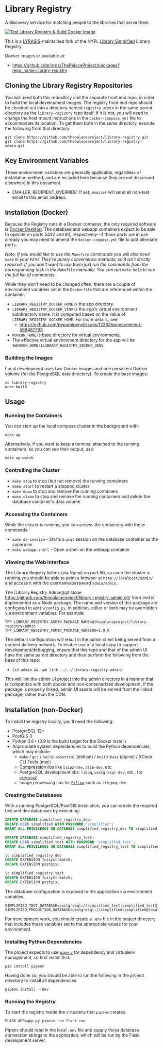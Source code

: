 # Library Registry

A discovery service for matching people to the libraries that serve them.

[![Test Library Registry & Build Docker Image](https://github.com/ThePalaceProject/library-registry/actions/workflows/test-build.yml/badge.svg)](https://github.com/ThePalaceProject/library-registry/actions/workflows/test-build.yml)

This is a [LYRASIS](http://lyrasis.org)-maintained fork of the NYPL [Library Simplified](http://www.librarysimplified.org/) Library Registry.

Docker images ar available at:
- https://github.com/orgs/ThePalaceProject/packages?repo_name=library-registry

## Cloning the Library Registry Repositories

You will need both this repository and the separate front end repo, in 
order to build the local development images. The registry front end repo
should be checked out into a directory named `registry_admin` in the same
parent directory as the `library-registry` repo itself. If it is not, you
will need to change the host mount instructions in the `docker-compose.yml`
file to accommodate its location. To get them both in the same directory, 
execute the following from that directory:

```shell
git clone https://github.com/thepalaceproject/library-registry.git
git clone https://github.com/thepalaceproject/library-registry-admin.git
```

## Key Environment Variables

These environment variables are generally applicable, regardless of installation method, and are included here because they are not discussed elsewhere in this document.

- EMAILER_RECIPIENT_OVERRIDE: If set, `emailer` will send all non-test email to this email address.

## Installation (Docker)

Because the Registry runs in a Docker container, the only required software is [Docker Desktop](https://www.docker.com/products/docker-desktop). The database and webapp containers expect to be able to operate on ports 5432 and 80, respectively--if those ports are in use already you may need to amend the `docker-compose.yml` file to add alternate ports.

_Note: If you would like to use the `Makefile` commands you will also need `make` in your `PATH`. They're purely convenience methods, so it isn't strictly required. If you don't want to use them just run the commands from the corresponding task in the `Makefile` manually. You can run `make help` to see the full list of commands._

While they won't need to be changed often, there are a couple of environment
variables set in the `Dockerfile` that are referenced within the container:
- `LIBRARY_REGISTRY_DOCKER_HOME` is the app directory.
- `LIBRARY_REGISTRY_DOCKER_VENV` is the app's virtual environment subdirectory
  name. It is computed based on the value of `LIBRARY_REGISTRY_DOCKER_HOME`.
  For more details, see:
  - https://github.com/pypa/pipenv/issues/1226#issuecomment-598487793
- `WORKON_HOME` is base directory for virtual environments.
- The effective virtual environment directory for the app will be `$WORKON_HOME/$LIBRARY_REGISTRY_DOCKER_VENV`.

### Building the Images

Local development uses two Docker images and one persistent Docker volume (for the PostgreSQL data directory). To create the base images:

```shell
cd library-registry
make build
```

## Usage

### Running the Containers

You can start up the local compose cluster in the background with:

```shell
make up
```

Alternatively, if you want to keep a terminal attached to the running containers, so you can see their output, use:

```shell
make up-watch
```

### Controlling the Cluster

* `make stop` to stop (but not remove) the running containers
* `make start` to restart a stopped cluster
* `make down` to stop and remove the running containers
* `make clean` to stop and remove the running containers and delete the database container's data volume

### Accessing the Containers

While the cluster is running, you can access the containers with these commands:

* `make db-session` - Starts a `psql` session on the database container as the superuser
* `make webapp-shell` - Open a shell on the webapp container

### Viewing the Web Interface

The Library Registry listens (via Nginx) on port 80, so once the cluster is running you should be able to point a browser at `http://localhost/admin/` and access it with the username/password `admin/admin`.

The [Library Registry Admin](git clone https://github.com/thepalaceproject/library-registry-admin.git)
front end is implemented as a Node package. The name and version of this package are configured in
`admin/config.py`. In addition, either or both may be overridden via environment variables. For example:
```shell
TPP_LIBRARY_REGISTRY_ADMIN_PACKAGE_NAME=@thepalaceproject/library-registry-admin
TPP_LIBRARY_REGISTRY_ADMIN_PACKAGE_VERSION=1.0.0
```

The default configuration will result in the admin client being served from a content delivery
network. To enable use of a local copy to support development/debugging, ensure that this
repo and that of the admin UI have the same parent directory and then perform the following
from the base of this repo:
- `(cd admin && npm link ../../library-registry-admin)`

This will link the admin UI project into the admin directory in a manner that is compatible with
both docker and non-containerized development. If the package is properly linked, admin UI assets
will be served from the linked package, rather than the CDN.

## Installation (non-Docker)

To install the registry locally, you'll need the following:

* PostgreSQL 12+
* PostGIS 3
* Python 3.6+ (3.9 is the build target for the Docker install)
* Appropriate system dependencies to build the Python dependencies, which may include:
    * `make` / `gcc` / `build-essential` (debian) / `build-base` (alpine) / XCode CLI Tools (mac)
    * Compression libs like `bzip2-dev`, `zlib-dev`, etc.
    * PostgreSQL development libs: `libpq`, `postgresql-dev`, etc., for [`psycopg2`](https://www.psycopg.org)
    * Image processing libs for [`Pillow`](https://pillow.readthedocs.io/en/stable/) such as `libjpeg-dev`

### Creating the Databases

With a running PostgreSQL/PostGIS installation, you can create the required test and dev databases by executing:

```SQL
CREATE DATABASE simplified_registry_dev;
CREATE USER simplified WITH PASSWORD 'simplified';
GRANT ALL PRIVILEGES ON DATABASE simplified_registry_dev TO simplified;

CREATE DATABASE simplified_registry_test;
CREATE USER simplified_test WITH PASSWORD 'simplified_test';
GRANT ALL PRIVILEGES ON DATABASE simplified_registry_test TO simplified_test;

\c simplified_registry_dev
CREATE EXTENSION fuzzystrmatch;
CREATE EXTENSION postgis;

\c simplified_registry_test
CREATE EXTENSION fuzzystrmatch;
CREATE EXTENSION postgis;
```

The database configuration is exposed to the application via environment variables.
```SHELL
SIMPLIFIED_TEST_DATABASE=postgresql://simplified_test:simplified_test@localhost:5432/simplified_registry_test
SIMPLIFIED_PRODUCTION_DATABASE=postgresql://simplified:simplified@localhost:5432/simplified_registry_dev
```
For development work, you should create a `.env` file in the project directory that includes these variables
set to the appropriate values for your environment.


### Installing Python Dependencies

The project expects to use [`pipenv`](https://pypi.org/project/pipenv/) for dependency and virtualenv management, so first install that:

```shell
pip install pipenv
```

Having done so, you should be able to run the following in the project directory to install all dependencies:

```
pipenv install --dev
```

### Running the Registry

To start the registry inside the virtualenv that `pipenv` creates:

```shell
FLASK_APP=app.py pipenv run flask run
```

Pipenv should read in the local `.env` file and supply those database connection strings to the application, which will be run by the Flask development server.
